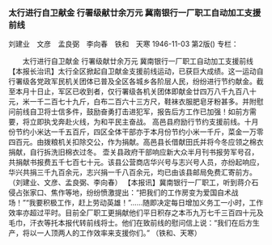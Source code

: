 ### 太行进行自卫献金  行署级献廿余万元  冀南银行一厂职工自动加工支援前线
刘建业　文彦　孟良弼　李向春　铁和　天寒
1946-11-03
第2版()
专栏：

　　太行进行自卫献金
    行署级献廿余万元
    冀南银行一厂职工自动加工支援前线
    【本报长治讯】太行全区掀起自卫献金支援前线运动，已获巨大成绩。这一运动自行署级各党政军民机关团体已普及全区各城乡各阶层人民，纷纷进行节约献金。截至本月十日止，军区已收到者，仅行署级各机关团体即献金廿四万八千九百八十元，米一千二百七十九斤，白布二百六十三方尺，鞋袜衣服肥皂牙粉甚多。并附慰问前线自卫将士信多件，鼓励奋勇打击进犯军，报告后方工作已加强！如前方需要，将立即执戈奔赴火线，为和平民主奋战。
    高邑县府励行节约支援前线。十月份节约小米达一千五百斤，四区全体干部亦于本月份节约小米一千斤，菜金一万零四百元。由拨粮机关扣除交公，作为捐献。高邑县长借献田氏并将今冬应领之棉衣捐献，自行拆洗旧棉衣过冬。
    壶关县政府干部响应新大众半月刊书报劳军号召，共捐献书报费五千七百七十元。该县公营商店华兴号与志兴号人员，亦纷起响应，华兴共捐三千九百余元，志兴捐一千八百余元，均已由该县邮局免费汇寄前方。
                                （刘建业、文彦、孟良弼、李向春）
    【本报讯】冀南银行一厂职工，听到蒋介石侵占张家口、焦作等地，纷纷愤激提出：“把我们的工作房变为爱国自术战场！”“我要积极工作，赶上劳动英雄！”……随即决定每日增加义务工一小时，工作效率亦超过平时。目前全厂职工更捐献他们平日积存之本币九万七千三百四十元及毛巾，汗衣等托本报代转前线将士。他们在致前线的慰问信上说：“我们在后方生产，将以一人顶两人的工作效率来支援你们。”
                                        （铁和、天寒）
